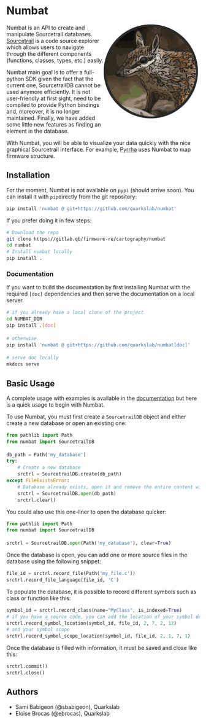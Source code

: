 # Numbat

<img align="right" src="numbat.png" width="250" heigh="250">

Numbat is an API to create and manipulate Sourcetrail databases. [Sourcetrail](https://github.com/CoatiSoftware/Sourcetrail) is a code source
explorer which allows users to navigate through the different components (functions, classes, types, etc.) easily. 

Numbat main goal is to offer a full-python SDK given the fact that the current one, SourcetrailDB cannot be used anymore efficiently. It is not user-friendly at first sight, need to be compiled to provide Python bindings and, moreover, it is no longer maintained. Finally, we have added some little new features as finding an element in the database. 

With Numbat, you will be able to visualize your data quickly with the nice graphical Sourcetrail interface. For example, [Pyrrha](https://gitlab.qb/firmware-re/cartography/pyrrha) uses Numbat to map firmware structure.



## Installation 

For the moment, Numbat is not available on `pypi` (should arrive soon). You can install it with `pip`directly from the git repository:    
```bash
pip install 'numbat @ git+https://github.com/quarkslab/numbat'
```
If you prefer doing it in few steps:
```bash
# Download the repo
git clone https://gitlab.qb/firmware-re/cartography/numbat
cd numbat
# Install numbat locally
pip install .
```

### Documentation
If you want to build the documentation by first installing Numbat with the required `[doc]` dependencies and then serve the documentation on a local server.

```bash
# if you already have a local clone of the project
cd NUMBAT_DIR
pip install .[doc]

# otherwise
pip install 'numbat @ git+https://github.com/quarkslab/numbat[doc]'

# serve doc locally
mkdocs serve
```

## Basic Usage

A complete usage with examples is available in the [documentation](getting_started.md) but here is a quick usage to begin with Numbat.

To use Numbat, you must first create a `SourcetrailDB` object and either create a new database or open an existing one:
```python
from pathlib import Path
from numbat import SourcetrailDB

db_path = Path('my_database')
try:
    # Create a new database
    srctrl = SourcetrailDB.create(db_path)
except FileExistsError:
    # Database already exists, open it and remove the entire content with clear
    srctrl = SourcetrailDB.open(db_path)
    srctrl.clear()
```

You could also use this one-liner to open the database quicker:
```python hl_lines="5"
from pathlib import Path
from numbat import SourcetrailDB

srctrl = SourcetrailDB.open(Path('my_database'), clear=True)
```

Once the database is open, you can add one or more source files in the database using the following snippet:
```python
file_id = srctrl.record_file(Path('my_file.c'))
srctrl.record_file_language(file_id, 'C')
``` 

To populate the database, it is possible to record different symbols such as class or function like this:
```python
symbol_id = srctrl.record_class(name="MyClass", is_indexed=True)
# if you have a source code, you can add the location of your symbol definition
srctrl.record_symbol_location(symbol_id, file_id, 2, 7, 2, 12)
# and your symbol scope
srctrl.record_symbol_scope_location(symbol_id, file_id, 2, 1, 7, 1)
``` 

Once the database is filled with information, it must be saved and close like this:
```python 
srctrl.commit()
srctrl.close()
```

## Authors

- Sami Babigeon (@sbabigeon), Quarkslab
- Eloïse Brocas (@ebrocas), Quarkslab
